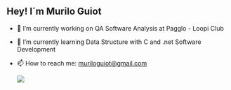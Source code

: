 ## Hey! I´m Murilo Guiot

- 🔭 I’m currently working on QA Software Analysis at Pagglo - Loopi Club
- 🌱 I’m currently learning Data Structure with C and .net Software Development
- 📫 How to reach me: muriloguiot@gmail.com

  <picture>
  <source
    srcset="https://github-readme-stats.vercel.app/api?username=anuraghazra&show_icons=true&theme=dark"
    media="(prefers-color-scheme: dark)"
  />
  <source
    srcset="https://github-readme-stats.vercel.app/api?username=anuraghazra&show_icons=true"
    media="(prefers-color-scheme: light), (prefers-color-scheme: no-preference)"
  />
  <img src="https://github-readme-stats.vercel.app/api?username=anuraghazra&show_icons=true" />
</picture>
